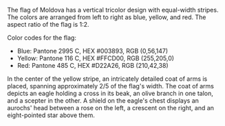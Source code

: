 The flag of Moldova has a vertical tricolor design with equal-width stripes. The colors are arranged from left to right as blue, yellow, and red. The aspect ratio of the flag is 1:2.

Color codes for the flag:
- Blue: Pantone 2995 C, HEX #003893, RGB (0,56,147)
- Yellow: Pantone 116 C, HEX #FFCD00, RGB (255,205,0)
- Red: Pantone 485 C, HEX #D22A26, RGB (210,42,38)

In the center of the yellow stripe, an intricately detailed coat of arms is placed, spanning approximately 2/5 of the flag's width. The coat of arms depicts an eagle holding a cross in its beak, an olive branch in one talon, and a scepter in the other. A shield on the eagle's chest displays an aurochs' head between a rose on the left, a crescent on the right, and an eight-pointed star above them.